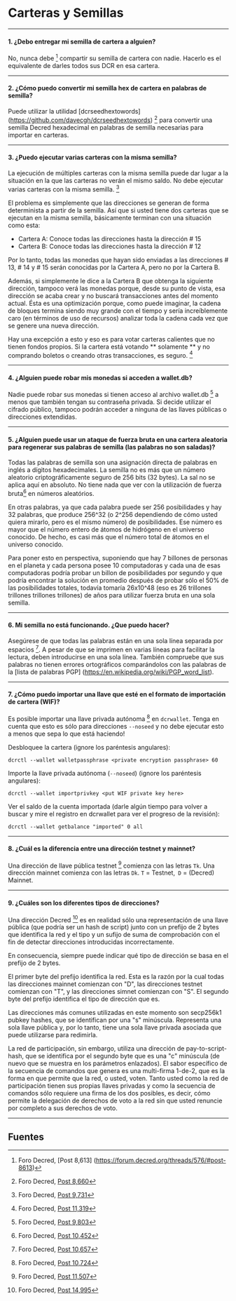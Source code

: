# <i class="fa fa-money"></i> Carteras y Semillas

---

#### 1. ¿Debo entregar mi semilla de cartera a alguien?

No, nunca debe [^ 8613] compartir su semilla de cartera con nadie. Hacerlo es el equivalente de darles todos sus DCR en esa cartera.

---

#### 2. ¿Cómo puedo convertir mi semilla hex de cartera en palabras de semilla?

Puede utilizar la utilidad [dcrseedhextowords] (https://github.com/davecgh/dcrseedhextowords) [^ 8660] para convertir una semilla Decred hexadecimal en palabras de semilla necesarias para importar en carteras.

---

#### 3. ¿Puedo ejecutar varias carteras con la misma semilla?

La ejecución de múltiples carteras con la misma semilla puede dar lugar a la situación en la que las carteras no verán el mismo saldo. No debe ejecutar varias carteras con la misma semilla. [^ 9731]

El problema es simplemente que las direcciones se generan de forma determinista a partir de la semilla. Así que si usted tiene dos carteras que se ejecutan en la misma semilla, básicamente terminan con una situación como esta:

* Cartera A: Conoce todas las direcciones hasta la dirección # 15
* Cartera B: Conoce todas las direcciones hasta la dirección # 12

Por lo tanto, todas las monedas que hayan sido enviadas a las direcciones # 13, # 14 y # 15 serán conocidas por la Cartera A, pero no por la Cartera B.

Además, si simplemente le dice a la Cartera B que obtenga la siguiente dirección, tampoco verá las monedas porque, desde su punto de vista, esa dirección se acaba crear y no buscará transacciones antes del momento actual. Ésta es una optimización porque, como puede imaginar, la cadena de bloques termina siendo muy grande con el tiempo y sería increíblemente caro (en términos de uso de recursos) analizar toda la cadena cada vez que se genere una nueva dirección.

Hay una excepción a esto y eso es para votar carteras calientes que no tienen fondos propios. Si la cartera está votando ** solamente **  y no comprando boletos o creando otras transacciones, es seguro. [^ 11319]

---

#### 4. ¿Alguien puede robar mis monedas si acceden a wallet.db?

Nadie puede robar sus monedas si tienen acceso al archivo wallet.db [^ 9803] a menos que también tengan su contraseña privada. Si decide utilizar el cifrado público, tampoco podrán acceder a ninguna de las llaves públicas o direcciones extendidas.

---

#### 5. ¿Alguien puede usar un ataque de fuerza bruta en una cartera aleatoria para regenerar sus palabras de semilla (las palabras no son saladas)?

Todas las palabras de semilla son una asignación directa de palabras en inglés a dígitos hexadecimales. La semilla no es más que un número aleatorio criptográficamente seguro de 256 bits (32 bytes). La sal no se aplica aquí en absoluto. No tiene nada que ver con la utilización de fuerza bruta[^ 10452] en números aleatórios.

En otras palabras, ya que cada palabra puede ser 256 posibilidades y hay 32 palabras, que produce 256^32 (o 2^256 dependiendo de cómo usted quiera mirarlo, pero es el mismo número) de posibilidades. Ese número es mayor que el número entero de átomos de hidrógeno en el universo conocido. De hecho, es casi más que el número total de átomos en el universo conocido.

Para poner esto en perspectiva, suponiendo que hay 7 billones de personas en el planeta y cada persona posee 10 computadoras y cada una de esas computadoras podría probar un billon de posibilidades por segundo y que podría encontrar la solución en promedio después de probar sólo el 50% de las posibilidades totales, todavía tomaría 26x10^48 (eso es 26 trillones trillones trillones trillones) de años para utilizar fuerza bruta en una sola semilla.

---

#### 6. Mi semilla no está funcionando. ¿Que puedo hacer?

Asegúrese de que todas las palabras están en una sola línea separada por espacios [^ 10657]. A pesar de que se imprimen en varias líneas para facilitar la lectura, deben introducirse en una sola línea. También compruebe que sus palabras no tienen errores ortográficos comparándolos con las palabras de la [lista de palabras PGP] (https://en.wikipedia.org/wiki/PGP_word_list).

---

#### 7. ¿Cómo puedo importar una llave que esté en el formato de importación de cartera (WIF)?

Es posible importar una llave privada autónoma [^ 10724] en `dcrwallet`. Tenga en cuenta que esto es sólo para direcciones  `--noseed` y no debe ejecutar esto a menos que sepa lo que está haciendo!

Desbloquee la cartera (ignore los paréntesis angulares):

```no-highlight
dcrctl --wallet walletpassphrase <private encryption passphrase> 60
```

Importe la llave privada autónoma (`--noseed`) (ignore los paréntesis angulares):

```no-highlight
dcrctl --wallet importprivkey <put WIF private key here>
```

Ver el saldo de la cuenta importada (darle algún tiempo para volver a buscar y mire el registro en dcrwallet para ver el progreso de la revisión):

```no-highlight
dcrctl --wallet getbalance "imported" 0 all
```

---

#### 8. ¿Cuál es la diferencia entre una dirección testnet y mainnet?

Una dirección de llave pública testnet [^ 11507] comienza con las letras `Tk`. Una dirección mainnet comienza con las letras `Dk`. `T` = Testnet,` D` = (Decred) Mainnet.

---

#### 9. ¿Cuáles son los diferentes tipos de direcciones?

Una dirección Decred [^ 14995] es en realidad sólo una representación de una llave pública (que podría ser un hash de script) junto con un prefijo de 2 bytes que identifica la red y el tipo y un sufijo de suma de comprobación con el fin de detectar direcciones introducidas incorrectamente.

En consecuencia, siempre puede indicar qué tipo de dirección se basa en el prefijo de 2 bytes.

El primer byte del prefijo identifica la red. Esta es la razón por la cual todas las direcciones mainnet comienzan con "D", las direcciones testnet comienzan con "T", y las direcciones simnet comienzan con "S". El segundo byte del prefijo identifica el tipo de dirección que es.

Las direcciones más comunes utilizadas en este momento son secp256k1 pubkey hashes, que se identifican por una "s" minúscula. Representa una sola llave pública y, por lo tanto, tiene una sola llave privada asociada que puede utilizarse para redimirla.

La red de participación, sin embargo, utiliza una dirección de pay-to-script-hash, que se identifica por el segundo byte que es una "c" minúscula (de nuevo que se muestra en los parámetros enlazados). El sabor específico de la secuencia de comandos que genera es una multi-firma 1-de-2, que es la forma en que permite que la red, o usted, voten. Tanto usted como la red de participación tienen sus propias llaves privadas y como la secuencia de comandos sólo requiere una firma de los dos posibles, es decir, cómo permite la delegación de derechos de voto a la red sin que usted renuncie por completo a sus derechos de voto.

---

## <i class="fa fa-book"></i> Fuentes

[^8613]: Foro Decred, [Post 8,613] (https://forum.decred.org/threads/576/#post-8613)
[^8660]: Foro Decred, [Post 8,660](https://forum.decred.org/threads/534/page-3#post-8660)
[^9731]: Foro Decred, [Post 9,731](https://forum.decred.org/threads/657/#post-9731)
[^11319]: Foro Decred, [Post 11,319](https://forum.decred.org/threads/531/page-3#post-11319)
[^9803]: Foro Decred, [Post 9,803](https://forum.decred.org/threads/686/#post-9803)
[^10452]: Foro Decred, [Post 10,452](https://forum.decred.org/threads/734/#post-10452)
[^10657]: Foro Decred, [Post 10,657](https://forum.decred.org/threads/483/#post-10657)
[^10724]: Foro Decred, [Post 10,724](https://forum.decred.org/threads/643/page-3#post-10724)
[^11507]: Foro Decred, [Post 11,507](https://forum.decred.org/threads/792/#post-11507)
[^14995]: Foro Decred, [Post 14,995](https://forum.decred.org/threads/1321/page-2#post-14995)
